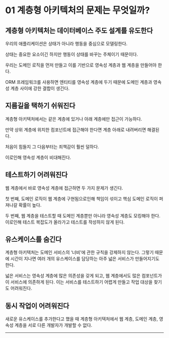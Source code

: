 # 01 계층형 아키텍처의 문제는 무엇일까?

## 계층형 아키텍처는 데이터베이스 주도 설계를 유도한다

우리의 애플리케이션은 상태가 아니라 행동을 중심으로 모델링한다.

상태는 중요한 요소이긴 하지만 행동이 상태를 바꾸는 주체이기 때문이다.

우리는 도메인 로직을 먼저 만들고 이를 기반으로 영속성 계층과 웹 계층을 만들어야 한다.

ORM 프레임워크를 사용하면 엔티티를 영속성 계층에 두기 때문에 도메인 계층과 영속성 계층 사이에 강한 결합이 생긴다.

## 지름길을 택하기 쉬워진다

계층형 아키텍처에서는 같은 계층에 있거나 아래 계층에만 접근이 가능하다.

만약 상위 계층에 위치한 컴포넌트에 접근해야 한다면 계층 아래로 내려버리면 해결된다.

처음이 힘들지 그 다음부터는 죄책감이 훨씬 덜하다.

이로인해 영속성 계층이 비대해진다.

## 테스트하기 어려워진다

웹 계층에서 바로 영속성 계층에 접근하면 두 가지 문제가 생긴다.

첫 번째, 도메인 로직이 웹 계층에 구현됨으로인해 책임이 섞이고 핵심 도메인 로직이 퍼져나갈 확률이 높다.

두 번째, 웹 계층을 테스트할 때 도메인 계층뿐만 아니라 영속성 계층도 모킹해야 한다. 이로인해 테스트 복잡도가 올라가고 테스트를 작성하지 않게 된다.

## 유스케이스를 숨긴다

계층형 아키텍처는 도메인 서비스의 ‘너비’에 관한 규칙을 강제하지 않는다. 그렇기 때문에 시간이 지나면 여러 개의 유스케이스를 담당하는 아주 넓은 서비스가 만들어지기도 한다.

넓은 서비스는 영속성 계층에 많은 의존성을 갖게 되고, 웹 계층에서도 많은 컴포넌트가 이 서비스에 의존하게 된다. 이는 서비스를 테스트하기 어렵게 만들고 작업 대상을 찾기도 어려워진다.

## 동시 작업이 어려워진다

새로운 유스케이스를 추가한다고 했을 때 계층형 아키텍처에서 웹 계층, 도메인 계층, 영속성 계층을 서로 다른 개발자가 개발할 수 없다.

---
